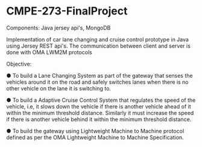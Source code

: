 # CMPE-273-FinalProject

Components: Java jersey api's, MongoDB

 Implementation of car lane changing and cruise control prototype in Java using Jersey REST api's. The communication between client and server is done with OMA LWM2M protocols

Objective: 

● To build a Lane Changing System as part of the gateway that senses the vehicles around it on the road and safely switches lanes when there is no other vehicle on the lane it is switching to.

● To build a Adaptive Cruise Control System that regulates the speed of the vehicle, i.e, it slows down the vehicle if there is another vehicle ahead of it within the minimum threshold distance. Similarly it must increase the speed if there is another vehicle behind it within the minimum threshold distance.

● To build the gateway using Lightweight Machine to Machine protocol defined as per the OMA Lightweight Machine to Machine Specification.
